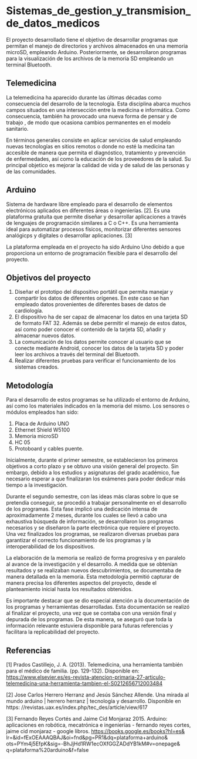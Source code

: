 # Sistemas_de_gestion_y_transmision_de_datos_medicos
El proyecto desarrollado tiene el objetivo de desarrollar programas que permitan el manejo de directorios y archivos almacenados en una memoria microSD, empleando Arduino. Posteriormente, se desarrollaron programas para la visualización de los archivos de la memoria SD empleando un terminal Bluetooth. 

## Telemedicina
La telemedicina ha aparecido durante las últimas décadas como consecuencia del desarrollo de la tecnología. Esta disciplina abarca muchos campos situados en una intersección entre la medicina e informática. Como consecuencia, también ha provocado una nueva forma de pensar y de trabajo , de modo que ocasiona cambios permanentes en el modelo sanitario. 

En términos generales consiste en aplicar servicios de salud empleando nuevas tecnologías en sitios  remotos o donde no esté la medicina tan accesible de manera que permita el diagnóstico, tratamiento y prevención de enfermedades, así como la educación de los proveedores de la salud. Su principal objetico es mejorar la calidad de vida y de salud de las personas y de las comunidades. 

## Arduino 
Sistema de hardware libre empleado para el desarrollo de elementos electrónicos aplicados en diferentes áreas o ingenierías. [2]. Es una plataforma gratuíta que permite diseñar y desarrollar aplicaciones a través de lenguajes de programación similares a C o C++. Es una herramienta ideal para automatizar procesos físicos, monitorizar diferentes sensores analógicps y digitales o desarrollar aplicaciones. [3]

La plataforma empleada en el proyecto ha sido Arduino Uno debido a que proporciona un entorno de programación flexible para el desarrollo del proyecto. 

## Objetivos del proyecto
1. Diseñar el prototipo del dispositivo portátil que permita manejar y
compartir los datos de diferentes orígenes. En este caso se han empleado
datos provenientes de diferentes bases de datos de cardiología.
2. El dispositivo ha de ser capaz de almacenar los datos en una tarjeta
SD de formato FAT 32. Además se debe permitir el manejo de estos
datos, así como poder conocer el contenido de la tarjeta SD, añadir y
almacenar nuevos datos.
3. La comunicación de los datos permite conocer al usuario que se conecte
mediante Android, conocer los datos de la tarjeta SD y poder leer los
archivos a través del terminal del Bluetooth.
4. Realizar diferentes pruebas para verificar el funcionamiento de los
sistemas creados.

## Metodología 
Para el desarrollo de estos programas se ha utilizado el entorno de Arduino, así como los materiales indicados en la memoria del mismo. Los sensores o módulos empleados han sido: 
1. Placa de Arduino UNO
2. Ethernet Shield W5100
3. Memoria microSD
4. HC 05
5. Protoboard y cables puente.

Inicialmente, durante el primer semestre, se establecieron los primeros objetivos a corto plazo y se obtuvo una visión general del proyecto. Sin embargo, debido a los estudios y asignaturas del grado académico, fue necesario esperar a que finalizaran los exámenes para poder dedicar más tiempo a la investigación.

Durante el segundo semestre, con las ideas más claras sobre lo que se pretendía conseguir, se procedió a trabajar personalmente en el desarrollo de los programas. Esta fase implicó una dedicación intensa de aproximadamente 2 meses, durante los cuales se llevó a cabo una exhaustiva búsqueda de información, se desarrollaron los programas necesarios y se diseñaron la
parte electrónica que requiere el proyecto. Una vez finalizados los programas, se realizaron diversas pruebas para garantizar el correcto funcionamiento de los programas y la 
 interoperabilidad de los dispositivos.
 
La elaboración de la memoria se realizó de forma progresiva y en paralelo al avance de la investigación y el desarrollo. A medida que se obtenían resultados y se realizaban nuevos descubrimientos, se documentaba de manera detallada en la memoria. Esta metodología permitió capturar de manera precisa los diferentes aspectos del proyecto, desde el planteamiento
inicial hasta los resultados obtenidos.

Es importante destacar que se dio especial atención a la documentación de los programas y herramientas desarrolladas. Esta documentación se realizó al finalizar el proyecto, una vez que se contaba con una versión final y depurada de los programas. De esta manera, se aseguró que toda la información relevante estuviera disponible para futuras referencias y facilitara la replicabilidad del proyecto.


## Referencias
[1] Prados Castillejo, J. A. (2013). Telemedicina, una herramienta también para el médico de familia. (pp. 129-132). Disponible en: https://www.elsevier.es/es-revista-atencion-primaria-27-articulo-telemedicina-una-herramienta-tambien-el-S0212656712003484 

[2] Jose Carlos Herrero Herranz and Jesús Sánchez Allende. Una mirada al
mundo arduino | herrero herranz | tecnología y desarrollo. Disponible en https:
//revistas.uax.es/index.php/tec_des/article/view/617

[3] Fernando Reyes Cortés and Jaime Cid Monjaraz 2015. Arduino: aplicaciones
en robótica, mecatrónica e ingenierías - fernando reyes cortes, jaime cid
monjaraz - google libros. https://books.google.es/books?hl=es&
lr=&id=fExOEAAAQBAJ&oi=fnd&pg=PR1&dq=plataforma+arduino&
ots=PYm4j5EfpK&sig=-BhJjHd1RW1ecOXfGGZADdYB1kM#v=onepage&
q=plataforma%20arduino&f=false
